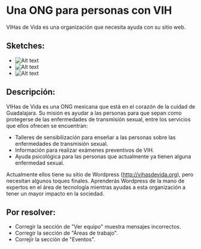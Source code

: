 Una ONG para personas con VIH
===
VIHas de Vida es una organización que necesita ayuda con su sitio web.

Sketches:
---

- ![Alt text](http://xcodehappen.in/img/vihas.jpg)
- ![Alt text](http://xcodehappen.in/img/vihas.jpg)
- ![Alt text](http://xcodehappen.in/img/vihas.jpg)

Descripción:
---

VIHas de Vida es una ONG mexicana que está en el corazón de la cuidad de Guadalajara. Su misión es ayudar a las personas para que sepan como protegerse de las enfermedades de transmisión sexual, entre los servicios que ellos ofrecen se encuentran:

- Talleres de sensibilización para enseñar a las personas sobre las enfermedades de transmisión sexual.
- Información para realizar exámenes preventivos de VIH.
- Ayuda psicológica para las personas que actualmente ya tienen alguna enfermedad sexual.

Actualmente ellos tiene su sitio de Wordpress (http://vihasdevida.org), pero necesitan algunos toques finales. Aprenderás Wordpress de la mano de expertos en el área de tecnología mientras ayudas a esta organización a tener un mayor impacto en la sociedad.

Por resolver:
---

- Corregir la sección de "Ver equipo" muestra mensajes incorrectos.
- Corregir la sección de "Áreas de trabajo".
- Correjir la sección de "Eventos".
